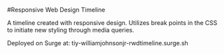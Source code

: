 #Responsive Web Design Timeline

A timeline created with responsive design. Utilizes break points in the CSS to initiate new styling through media queries.

Deployed on Surge at: tiy-williamjohnsonjr-rwdtimeline.surge.sh